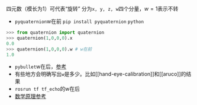 四元数（模长为1）可代表“旋转”
分为`x, y, z, w`四个分量，$w=1$表示不转
- `pyquaternion`w在前
`pip install pyquaternion`
`python`
```python 
>>> from quaternion import quaternion
>>> quaternion(1,0,0,0).x
0.0
>>> quaternion(1,0,0,0).w # w在前
1.0
```
- `pybullet`w在后，[参考](https://usermanual.wiki/Document/pybullet20quickstart20guide.479068914/html)
- 有些地方会明确写出`w`是多少。比如[[hand-eye-calibration]]和[[aruco]]的结果
- `rosrun tf tf_echo`的w在后
- [数学原理参考](https://zhuanlan.zhihu.com/p/86224177)